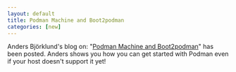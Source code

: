 ```yaml
---
layout: default
title: Podman Machine and Boot2podman 
categories: [new]
---
```

 Anders Björklund's blog on: "[Podman Machine and Boot2podman](https://podman.io/blogs/2019/01/14/podman-machine-and-boot2podman.html)" has been posted.  Anders shows you how you can get started with Podman even if your host doesn't support it yet!
